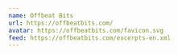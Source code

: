 ```yaml
---
name: Offbeat Bits
url: https://offbeatbits.com/
avatar: https://offbeatbits.com/favicon.svg
feed: https://offbeatbits.com/excerpts-en.xml
---
```

